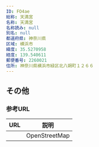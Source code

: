 ```yaml
---
ID: FO4ae
総称: 天満宮
名称: 天満宮
名称読み: null
別名: null
都道府県: 神奈川県
区域: 横浜市
緯度: 35.5270958
経度: 139.540611
郵便番号: 2260021
住所: 神奈川県横浜市緑区北八朔町１２６６
---
```


## その他

### 参考URL

| URL | 説明          |
| --- | ------------- |
|     | OpenStreetMap |
